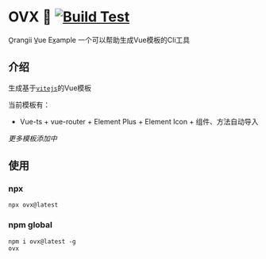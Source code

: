 # OVX 🍊 [![Build Test](https://github.com/Jiaocz/ovx/actions/workflows/build-test.yml/badge.svg)](https://github.com/Jiaocz/ovx/actions/workflows/build-test.yml)
O̲rangii V̲ue Ex̲ample
一个可以帮助生成Vue模板的Cli工具

## 介绍
生成基于[`vitejs`](https://vitejs.dev)的Vue模板

当前模板有：
- Vue-ts + vue-router + Element Plus + Element Icon + 组件、方法自动导入

_更多模板添加中_

## 使用
### npx
```shell
npx ovx@latest
```

### npm global
```shell
npm i ovx@latest -g
ovx
```